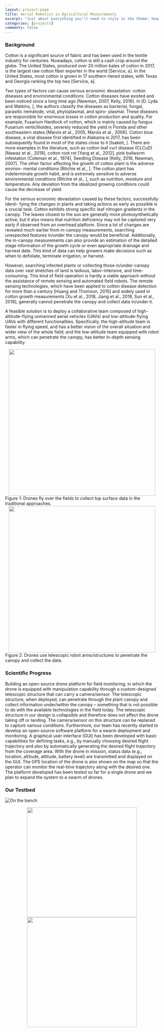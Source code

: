 ```yaml
---
layout: project-page
title: Aerial Robotics in Agricultural Measurements
excerpt: "Just about everything you'll need to style in the theme: headings, paragraphs, blockquotes, tables, code blocks, and more."
categories: [projects]
comments: false
---
```


### Background

Cotton is a significant source of fabric and has been used in the textile industry for centuries. Nowadays, cotton is still a cash crop around the globe. The United States, produced over 20 million bales of cotton in 2017, is the largest raw cotton fiber exporter in the world [Service, a]. In the United States, most cotton is grown in 17 southern-tiered states, with Texas and Georgia ranking the top two [Service, a].

Two types of factors can cause serious economic devastation: cotton diseases and
environmental conditions. Cotton diseases have existed and been noticed since a long
time ago [Newman, 2007, Kelly, 2016]. In [D. Lyda and Watkins, ], the authors classify
the diseases as bacterial, fungal, parasitic nematode, viral, phytoplasmal, and spiro-
plasmal. These diseases are responsible for enormous losses in cotton production and
quality. For example, Fusarium Hardlock of cotton, which is mainly caused by fungus
Fusarium verticillioides, severely reduced the yield in Florida and other southeastern
states [Marois et al., 2005, Marois et al., 2006]. Cotton blue disease, a viral disease first identified in Alabama in 2017, has been subsequently found in most of the states close to it [Isakeit, ]. There are more examples in the literature, such as cotton leaf
curl disease (CLCuD) [Nawaz et al., 2019], cotton root rot [Yang et al., 2012], pink
bollworm infestation [Coleman et al., 1974], Seedling Disease [Kelly, 2016, Newman,
2007]. The other factor affecting the growth of cotton plant is the adverse environ-
mental conditions [Ritchie et al., ]. The cotton plant has indeterminate growth habit,
and is extremely sensitive to adverse environmental conditions [Ritchie et al., ], such
as nutrition, moisture and temperature. Any deviation from the idealized growing
conditions could cause the decrease of yield.

For the serious economic devastation caused by these factors, successfully identi-
fying the changes in plants and taking actions as early as possible is a crucial task.
Cotton exhibits strong specific leaf nitrogen gradients in the canopy. The leaves closest
to the sun are generally more photosynthetically active, but it also means that nutrition deficiency may not be captured very early if observed from an overhead platform.
Since a lot of changes are revealed much earlier from in-canopy measurements, searching unexpected features in/under the canopy would be beneficial. Additionally, the in-canopy measurements can also provide an estimation of the detailed stage information of the growth cycle or even appropriate drainage and harvest date. This kind of data can help growers make decisions such as when to defoliate, terminate irrigation, or harvest.

However, searching infected plants or collecting those in/under-canopy data over
vast stretches of land is tedious, labor-intensive, and time-consuming. This kind of field operation is hardly a viable approach without the assistance of remote sensing and automated field robots. The remote sensing technologies, which have been applied to cotton disease detection for more than a century [Huang and Thomson, 2015] and
widely used in cotton growth measurements [Xu et al., 2018, Jiang et al., 2018, Sun et al., 2018], generally cannot penetrate the canopy and collect data in/under it.

A feasible solution is to deploy a collaborative team composed of high-altitude-flying unmanned aerial vehicles (UAVs) and low-altitude-flying UAVs with different functionalities. Specifically, the high-altitude team is faster in flying speed, and has a better vision of the overall situation and wider view of the whole field; and the low-altitude team equipped with robot arms, which can penetrate the canopy, has better in-depth sensing capability.


<img style="display:block; margin-left: auto; margin-right: auto;" src="../../Pics/agriculture_measurement/Drone-over-plants.png" width="480">
Figure 1: Drones fly over the fields to collect top surface data in the traditional approaches.

<img style="display:block; margin-left: auto; margin-right: auto;" src="../../Pics/agriculture_measurement/Drone-with-arm-in-bush.png" width="480">
Figure 2: Drones use telescopic robot arms/structures to penetrate the canopy and collect the data.

### Scientific Progress

Building an open-source drone platform for field monitoring, in which the drone is equipped with manipulation capability through a custom-designed telescopic structure that can carry a camera/sensor. The telescopic structure, when deployed, can penetrate through the plant canopy and collect information under/within the canopy – something that is not possible to do with the available technologies in the field today. The telescopic structure in our design is collapsible and therefore does not affect the drone taking off or landing. The camera/sensor on this structure can be replaced to capture various conditions. Furthermore, our team has recently started to develop an open-source software platform for a swarm deployment and monitoring. A graphical user interface (GUI) has been developed with basic capabilities for defining tasks, e.g., by manually choosing desired flight trajectory and also by automatically generating the desired flight trajectory from the coverage area. With the drone in mission, status data (e.g., location, altitude, attitude, battery level) are transmitted and displayed on the GUI. The GPS location of the drone is also shown on the map so that the operator can monitor the real-time trajectory along with the desired one. The platform developed has been tested so far for a single drone and we plan to expand the system to a swarm of drones.

### Our Testbed

![On the bench](../../Pics/agriculture_measurement/OntheBench3.jpg)

<img style="display:block; margin-left: auto; margin-right: auto;" src="../../Pics/agriculture_measurement/PoleFold.png" width="360">

<img style="display:block; margin-left: auto; margin-right: auto;" src="../../Pics/agriculture_measurement/PoleUnfold.png" width="360">
